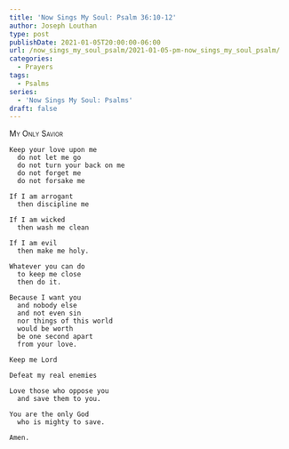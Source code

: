 ```yaml
---
title: 'Now Sings My Soul: Psalm 36:10-12'
author: Joseph Louthan
type: post
publishDate: 2021-01-05T20:00:00-06:00
url: /now_sings_my_soul_psalm/2021-01-05-pm-now_sings_my_soul_psalm/
categories:
  - Prayers
tags:
  - Psalms
series:
  - 'Now Sings My Soul: Psalms'
draft: false
---
```

<div style="font-variant: small-caps;">
My Only Savior
</div>

    Keep your love upon me
      do not let me go
      do not turn your back on me
      do not forget me
      do not forsake me

    If I am arrogant
      then discipline me

    If I am wicked
      then wash me clean

    If I am evil
      then make me holy.

    Whatever you can do
      to keep me close
      then do it.

    Because I want you
      and nobody else
      and not even sin
      nor things of this world
      would be worth
      be one second apart
      from your love.

    Keep me Lord

    Defeat my real enemies

    Love those who oppose you
      and save them to you.

    You are the only God
      who is mighty to save.

    Amen.
